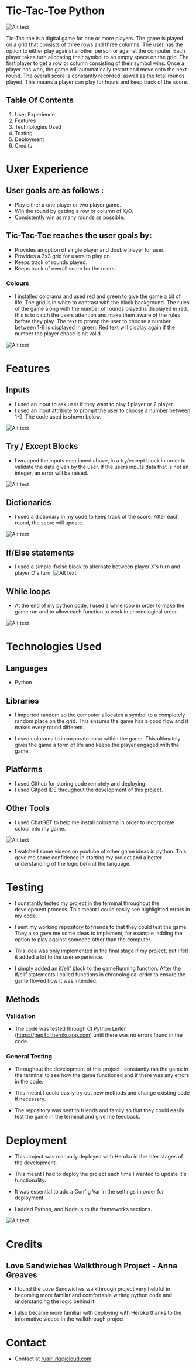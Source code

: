 # Tic-Tac-Toe Python 
![Alt text](pictures1/image-5.png)

Tic-Tac-toe is a digital game for one or more players. The game is played on a grid that consists of three rows and three columns. The user has the option to either play against another person or against the computer. Each player takes turn allocating their symbol to an empty space on the grid. The first player to get a row or column consisting of their symbol wins. Once a player has won, the game will automatically restart and move onto the next round. The overall score is constantly recorded, aswell as the total rounds played. This means a player can play for hours and keep track of the score.


## Table Of Contents 
1. User Experience
2. Features
3. Technologies Used
4. Testing
5. Deployment 
6. Credits


# Uxer Experience

 ## User goals are as follows :
 - Play either a one player or two player game.
 - Win the round by getting a row or column of X/O.
 - Consistently win as many rounds as possible.
 
 ## Tic-Tac-Toe reaches the user goals by:
 - Provides an option of single player and double player for user.
 - Provides a 3x3 grid for users to play on.
 - Keeps track of rounds played.
 - Keeps track of overall score for the users.

### Colours
- I installed colorama and used red and green to give the game a bit of life. The grid is in white to contrast with the black background. The rules of the game along with the number of rounds played is displayed in red, this is to catch the users attention and make them aware of the rules before they play. The text to promp the user to choose a number between 1-9 is displayed in green. Red text will display again if the number the player chose is nit valid.

![Alt text](pictures1/image-6.png)



# Features 
 
## Inputs
- I used an input to ask user if they want to play 1 player or 2 player.
- I used an input attribute to prompt the user to choose a number between 1-9. The code used is shown below. 

![Alt text](pictures1/image-7.png)


## Try / Except Blocks
- I wrapped the inputs mentioned above, in a try/except block in order to validate the data given by the user. If the users inputs data that is not an integer, an error will be raised.

![Alt text](pictures1/image-8.png)


## Dictionaries 
- I used a dictionary in my code to keep track of the score. After each round, the score will update.

![Alt text](pictures1/image-9.png)


## If/Else statements
- I used a simple if/else block to alternate between player X's turn and player O's turn.
![Alt text](pictures1/image-10.png)

## While loops
- At the end of my python code, I used a while loop in order to make the game run and to allow each function to work in chronological order.

![Alt text](pictures1/image-11.png)



 # Technologies Used

 ## Languages 
 - Python

 ## Libraries 
- I imported random so the computer allocates a symbol to a completely random place on the grid. This ensures the game has a good flow and it makes every round different.

 - I used colorama to incorporate color within the game. This ultimately gives the game a form of life and keeps the player engaged with the game.
 

 ## Platforms 
 - I used Github for storing code remotely and deploying.
 - I used Gitpod IDE throughout the development of this project.

## Other Tools 
- I used ChatGBT to help me install colorama in order to incorporate colour into my game.

![Alt text](pictures1/image-12.png)

- I watched some videos on youtube of other game ideas in python. This gave me some confidence in starting my project and a better understanding of the logic behind the language.



# Testing 
- I constantly tested my project in the terminal throughout the development process. This meant I could easily see highlighted errors in my code.

- I sent my working repository to friends to that they could test the game. They also gave me some ideas to implement, for example, adding the option to play against someone other than the computer.

- This idea was only implemented in the final stage if my project, but I felt it added a lot to the user experience.

- I simply added an if/elif block to the gameRunning function. After the if/elif statements I called functions in chronological order to ensure the game flowed how it was intended.


## Methods

### Validation 
- The code was tested through CI Python Linter (https://pep8ci.herokuapp.com) until there was no errors found in the code.

### General Testing
- Throughout the development of this project I constantly ran the game in the terminal to see how the game functioned and if there was any errors in the code.

- This meant I could easily try out new methods and change existing code if necessary.

- The repository was sent to friends and family so that they could easily test the game in the terminal and give me feedback.



# Deployment
- This project was manually deployed with Heroku in the later stages of the development.

- This meant I had to deploy the project each time I wanted to update it's functionality.

- It was essential to add a Config Var in the settings in order for deployment.
- I added Python, and Node.js to the frameworks sections.

![Alt text](pictures1/image-14.png)



# Credits
## Love Sandwiches Walkthrough Project - Anna Greaves
- I found the Love Sandwiches walkthrough project very helpful in becoming more familar and comfortable wiritng python code and understanding the logic behind it.

- I also became more familiar with deploying with Heroku thanks to the informative videos in the walkthrough project


# Contact
- Contact at ruairi.rk@icloud.com